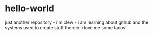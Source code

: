 # hello-world
just another repository - 
i'm clew - i am learning about github and the systems used to create stuff therein.
i love me some tacos!
